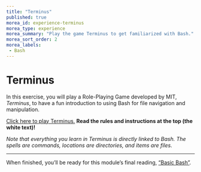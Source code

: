 ```yaml
---
title: "Terminus"
published: true
morea_id: experience-terminus
morea_type: experience
morea_summary: "Play the game Terminus to get familiarized with Bash."
morea_sort_order: 2
morea_labels:
 - Bash
---
```


# Terminus

In this exercise, you will play a Role-Playing Game developed by MIT, _Terminus_, to have a fun introduction to using Bash for file navigation and manipulation.

[Click here to play Terminus.](http://mprat.org/Terminus) **Read the rules and instructions at the top (the white text)!**

_Note that everything you learn in Terminus is directly linked to Bash. The spells are commands, locations are directories, and items are files._

---

When finished, you’ll be ready for this module’s final reading, [“Basic Bash”](https://junior-devleague.github.io/JDLA-GNU-Linux-and-Python/morea/2_Intro_to_Command_Line/reading-basic-bash.html).

<br>
